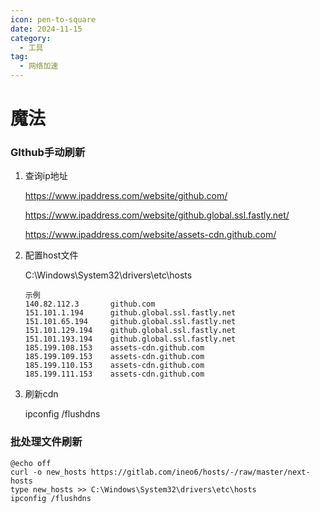 ```yaml
---
icon: pen-to-square
date: 2024-11-15
category:
  - 工具
tag:
  - 网络加速
---
```


# 魔法

### GIthub手动刷新

1. 查询ip地址

    https://www.ipaddress.com/website/github.com/

    https://www.ipaddress.com/website/github.global.ssl.fastly.net/

    https://www.ipaddress.com/website/assets-cdn.github.com/

2. 配置host文件

    C:\Windows\System32\drivers\etc\hosts

    ```
    示例
    140.82.112.3       github.com
    151.101.1.194      github.global.ssl.fastly.net
    151.101.65.194     github.global.ssl.fastly.net
    151.101.129.194    github.global.ssl.fastly.net
    151.101.193.194    github.global.ssl.fastly.net
    185.199.108.153    assets-cdn.github.com
    185.199.109.153    assets-cdn.github.com
    185.199.110.153    assets-cdn.github.com
    185.199.111.153    assets-cdn.github.com
    ```

3. 刷新cdn

    ipconfig /flushdns



### 批处理文件刷新

```
@echo off
curl -o new_hosts https://gitlab.com/ineo6/hosts/-/raw/master/next-hosts
type new_hosts >> C:\Windows\System32\drivers\etc\hosts
ipconfig /flushdns
```

